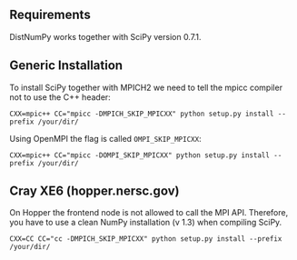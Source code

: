 ## Requirements ##
DistNumPy works together with SciPy version 0.7.1.

## Generic Installation ##
To install SciPy together with MPICH2 we need to tell the mpicc compiler not to use the C++ header:
```
CXX=mpic++ CC="mpicc -DMPICH_SKIP_MPICXX" python setup.py install --prefix /your/dir/
```
Using OpenMPI the flag is called `OMPI_SKIP_MPICXX`:
```
CXX=mpic++ CC="mpicc -DOMPI_SKIP_MPICXX" python setup.py install --prefix /your/dir/
```

## Cray XE6 (hopper.nersc.gov) ##
On Hopper the frontend node is not allowed to call the MPI API. Therefore, you have to use a clean NumPy installation (v 1.3) when compiling SciPy.
```
CXX=CC CC="cc -DMPICH_SKIP_MPICXX" python setup.py install --prefix /your/dir/
```